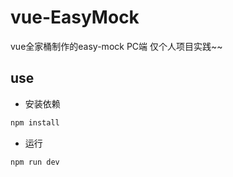 # vue-EasyMock
vue全家桶制作的easy-mock PC端  仅个人项目实践~~

## use

- 安装依赖

``` bash
npm install
```

- 运行

```bash
npm run dev
```


